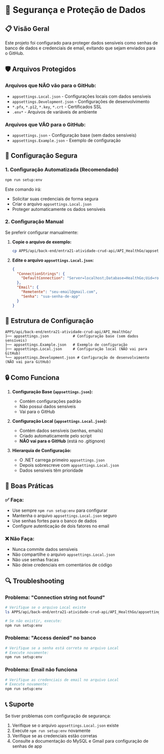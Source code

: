 # 🔐 Segurança e Proteção de Dados

## 📋 Visão Geral

Este projeto foi configurado para proteger dados sensíveis como senhas de banco de dados e credenciais de email, evitando que sejam enviados para o GitHub.

## 🛡️ Arquivos Protegidos

### **Arquivos que NÃO vão para o GitHub:**
- `appsettings.Local.json` - Configurações locais com dados sensíveis
- `appsettings.Development.json` - Configurações de desenvolvimento
- `*.pfx`, `*.p12`, `*.key`, `*.crt` - Certificados SSL
- `.env*` - Arquivos de variáveis de ambiente

### **Arquivos que VÃO para o GitHub:**
- `appsettings.json` - Configuração base (sem dados sensíveis)
- `appsettings.Example.json` - Exemplo de configuração

## 🔧 Configuração Segura

### **1. Configuração Automatizada (Recomendado)**
```bash
npm run setup:env
```

Este comando irá:
- Solicitar suas credenciais de forma segura
- Criar o arquivo `appsettings.Local.json`
- Proteger automaticamente os dados sensíveis

### **2. Configuração Manual**

Se preferir configurar manualmente:

1. **Copie o arquivo de exemplo:**
   ```bash
   cp APPS/api/back-end/entra21-atividade-crud-api/API_HealthGo/appsettings.Example.json APPS/api/back-end/entra21-atividade-crud-api/API_HealthGo/appsettings.Local.json
   ```

2. **Edite o arquivo `appsettings.Local.json`:**
   ```json
   {
     "ConnectionStrings": {
       "DefaultConnection": "Server=localhost;Database=HealthGo;Uid=root;Pwd=SUA_SENHA_REAL_AQUI;"
     },
     "Email": {
       "Remetente": "seu-email@gmail.com",
       "Senha": "sua-senha-de-app"
     }
   }
   ```

## 📁 Estrutura de Configuração

```
APPS/api/back-end/entra21-atividade-crud-api/API_HealthGo/
├── appsettings.json           # Configuração base (sem dados sensíveis)
├── appsettings.Example.json   # Exemplo de configuração
├── appsettings.Local.json     # Configuração local (NÃO vai para GitHub)
└── appsettings.Development.json # Configuração de desenvolvimento (NÃO vai para GitHub)
```

## 🔒 Como Funciona

1. **Configuração Base (`appsettings.json`):**
   - Contém configurações padrão
   - Não possui dados sensíveis
   - Vai para o GitHub

2. **Configuração Local (`appsettings.Local.json`):**
   - Contém dados sensíveis (senhas, emails)
   - Criado automaticamente pelo script
   - **NÃO vai para o GitHub** (está no .gitignore)

3. **Hierarquia de Configuração:**
   - O .NET carrega primeiro `appsettings.json`
   - Depois sobrescreve com `appsettings.Local.json`
   - Dados sensíveis têm prioridade

## 🚨 Boas Práticas

### **✅ Faça:**
- Use sempre `npm run setup:env` para configurar
- Mantenha o arquivo `appsettings.Local.json` seguro
- Use senhas fortes para o banco de dados
- Configure autenticação de dois fatores no email

### **❌ Não Faça:**
- Nunca commite dados sensíveis
- Não compartilhe o arquivo `appsettings.Local.json`
- Não use senhas fracas
- Não deixe credenciais em comentários de código

## 🔍 Troubleshooting

### **Problema: "Connection string not found"**
```bash
# Verifique se o arquivo Local existe
ls APPS/api/back-end/entra21-atividade-crud-api/API_HealthGo/appsettings.Local.json

# Se não existir, execute:
npm run setup:env
```

### **Problema: "Access denied" no banco**
```bash
# Verifique se a senha está correta no arquivo Local
# Execute novamente:
npm run setup:env
```

### **Problema: Email não funciona**
```bash
# Verifique as credenciais de email no arquivo Local
# Execute novamente:
npm run setup:env
```

## 📞 Suporte

Se tiver problemas com configuração de segurança:
1. Verifique se o arquivo `appsettings.Local.json` existe
2. Execute `npm run setup:env` novamente
3. Verifique se as credenciais estão corretas
4. Consulte a documentação do MySQL e Gmail para configuração de senhas de app 